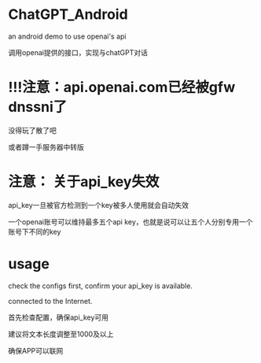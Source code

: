 # ChatGPT_Android
an android demo to use openai's api

调用openai提供的接口，实现与chatGPT对话

# !!!注意：api.openai.com已经被gfw dnssni了
没得玩了散了吧

或者蹲一手服务器中转版

# 注意： 关于api_key失效
api_key一旦被官方检测到一个key被多人使用就会自动失效

一个openai账号可以维持最多五个api key，也就是说可以让五个人分别专用一个账号下不同的key


# usage
check the configs first, confirm your api_key is available.

connected to the Internet.

首先检查配置，确保api_key可用

建议将文本长度调整至1000及以上

确保APP可以联网
